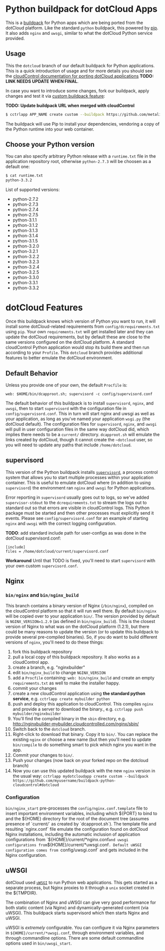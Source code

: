 Python buildpack for dotCloud Apps
==================================

This is a [buildpack](https://www.cloudcontrol.com/dev-center/Platform%20Documentation#buildpacks-and-the-procfile) for Python apps which are being ported from the dotCloud platform. Like the standard `python` buildpack, this powered by [pip](http://www.pip-installer.org/). It also adds `nginx` and `uwsgi`, similar to what the dotCloud Python service provided.

Usage
-----

This the `dotcloud` branch of our default buildpack for Python applications. This is a quick introduction of usage and for more details you should see the [cloudControl documentation for porting dotCloud applications](https://github.com/cloudControl/documentation/tree/dotCloud_migration_guides/Guides/dotCloud-cloudControl%20migration) **TODO: LINK NEEDS UPDATE WHEN FINAL**.

In case you want to introduce some changes, fork our buildpack, apply changes and test it via [custom buildpack feature](https://www.cloudcontrol.com/dev-center/Guides/Third-Party%20Buildpacks/Third-Party%20Buildpacks):

**TODO: Update buildpack URL when merged with cloudControl**

~~~bash
$ cctrlapp APP_NAME create custom --buildpack https://github.com/metalivedev/buildpack-python-cloudcontrol#dotcloud
~~~

The buildpack will use Pip to install your dependencies, vendoring a copy of the Python runtime into your web container.

Choose your Python version
--------------------------

You can also specify arbitrary Python release with a `runtime.txt` file in the application repository root, otherwise `python-2.7.3` will be choosen as a default one:

~~~bash
$ cat runtime.txt
python-3.3.2
~~~

List of supported versions:

* python-2.7.2
* python-2.7.3
* python-2.7.4
* python-2.7.5
* python-3.1.1
* python-3.1.2
* python-3.1.3
* python-3.1.4
* python-3.1.5
* python-3.2.0
* python-3.2.1
* python-3.2.2
* python-3.2.3
* python-3.2.4
* python-3.2.5
* python-3.3.0
* python-3.3.1
* python-3.3.2

# dotCloud Features

Once this buildpack knows which version of Python you want to run, it
will install some dotCloud-related requirements from
`config/dcrequirements.txt` using `pip`. Your own `requirements.txt`
will get installed later and they can update the dotCloud
requirements, but by default these are close to the same versions
configured on the dotCloud platform. A standard cloudControl Python
application would stop its build there and then run according to your
`Profile`. This `dotcloud` branch provides additional features to
better emulate the dotCloud environment.

## Default Behavior

Unless you provide one of your own, the default `Procfile` is:

```
web: $HOME/bin/dcapproot.sh; supervisord -c config/supervisord.conf
```

The default behavior of this buildpack is to install `supervisord`,
`nginx`, and `uwsgi`, then to start `supervisord` with the
configuration file in `config/supervisord.conf`. This in turn will
start nginx and uwsgi as well as your application, as long as you've
named your application `wsgi.py` (the dotCloud default). The
configuration files for `supervisord`, `nginx`, and `uwsgi` will pull
in user configuration files in the same way dotCloud did, which
implies there needs to be a `current/` directory. `dcapproot.sh` will
emulate the links created by dotCloud, though it cannot create the
`~dotcloud` user, so you will need to update any paths that include
`/home/dotcloud`.

## supervisord

This version of the Python buildpack installs
[`supervisord`](http://supervisord.org/), a process control system
that allows you to start multiple processes within your application
container. This is useful to emulate dotCloud where (in addition to
using `supervisord`) the environment ran `nginx` and `uwsgi` for
Python applications.

Error reporting in `supervisord` usually goes out to logs, so we've
added `supervisor-stdout` to the `dcrequirements.txt` to stream the
logs out to standard out so that errors are visible in cloudControl
logs. This Python package must be started and then other processes
must explicitly send it events. Please see `config/supervisord.conf`
for an example of starting `nginx` and `uwsgi` with the correct
logging configuration.

**TODO**: add standard include path for user-configs as was done in
the dotCloud supervisord.conf:

```
[include]
files = /home/dotcloud/current/supervisord.conf
```

**Workaround** Until that TODO is fixed, you'll need to start
  `supervisord` with your own custom `supervisord.conf`.

## Nginx

### `bin/nginx` and `bin/nginx_build`

This branch contains a binary version of Nginx (`/bin/nginx`),
compiled on the cloudControl platform so that it will run well
there. By default `bin/nginx` will be copied over to your application
`bin/`. The version provided by default is `NGINX_VERSION=1.2.9` (as
defined in `bin/nginx_build`). This is the closest version of Nginx to
what was on the dotCloud platform (1.2.1), but there could be many
reasons to update the version (or to update this buildpack to provide
several pre-compiled binaries). So, if you do want to build different
versions of `nginx`, you'll need to do these things:

1. fork this buildpack repository
2. pull a local copy of this buildpack repository. It also works as a
   cloudControl app.
3. create a branch, e.g. "nginxbuilder"
4. edit `bin/nginx_build` to change `NGINX_VERSION`
5. add a `Procfile` containing: `web: bin/nginx_build` and create an
   empty `requirements.txt` as well to make the installer happy.
6. commit your changes
7. create a new cloudControl application using **the standard python
   service**, e.g. `cctrlapp create mybuilder python`
8. push and deploy this application to cloudControl. This compiles
   `nginx` and provide a server to download the binary.,
   e.g. `cctrlapp push mybuilder/nginxbuilder`
9. You'll find the compiled binary in the `sbin` directory,
   e.g. http://nginxbuilder-mybuilder.cloudcontrolled.com/nginx/sbin/
10. Switch back to the `dotcloud` branch.
11. Right-click to download that binary. Copy it to `bin/`. You can
    replace the existing `nginx` or choose a new name (but then you'll
    need to update `bin/compile` to do something smart to pick which
    nginx you want in the app.
12. Commit your changes to `bin/`.
13. Push your changes (now back on your forked repo on the dotcloud branch)
14. Now you can use this updated buildpack with the new `nginx`
    version in the usual way: `cctrlapp mydotcloudapp create custom
    --buildpack
    https://github.com/myusername/buildpack-python-cloudcontrol#dotcloud`

### Configuration

`bin/nginx_start` pre-processes the `config/nginx.conf.template` file
to insert important environment variables, including which ${PORT} to
bind to and the ${HOME} directory for the root of the document tree
(assumes presence of `current/` as created by `dcapproot.sh`). The
template file and resulting `nginx.conf` file emulate the
configuration found on dotCloud Nginx installations, including the
automatic inclusion of application configurations from
`${HOME}/current/*nginx.conf` and uwsgi configurations from
`${HOME}/current/*uwsgi.conf`. Default uWSGI configuration comes from
`config/uwsgi.conf` and gets included in the Nginx configuration.

## uWSGI

dotCloud used [`uWSGI`](https://github.com/unbit/uwsgi) to run Python
web applications. This gets started as a separate process, but Nginx
proxies to it through a `unix` socket created in the ${TMPDIR}. 

The combination of Nginx and uWSGI can give very good performance for
both static content (via Nginx) and dynamically-generated content (via
uWSGI). This buildpack starts supervisord which then starts Nginx and
uWSGI.

uWSGI is *extremely* configurable. You can configure it via Nginx
parameters in `${HOME}/current/*uwsgi.conf`, through environment
variables, and through commandline options. There are some default
commandline options used in `bin/uwsgi_start`.

